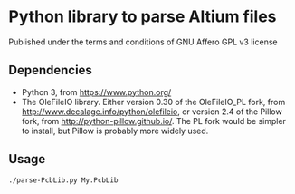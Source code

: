 ﻿# Python library to parse Altium files #

Published under the terms and conditions of GNU Affero GPL v3 license

## Dependencies ##

* Python 3, from <https://www.python.org/>
* The OleFileIO library. Either version 0.30 of the OleFileIO_PL fork, from
    <http://www.decalage.info/python/olefileio>, or version 2.4 of the Pillow
    fork, from <http://python-pillow.github.io/>. The PL fork would be
    simpler to install, but Pillow is probably more widely used.

## Usage ##

```shell
./parse-PcbLib.py My.PcbLib
```
